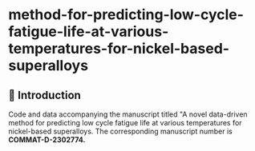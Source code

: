 # method-for-predicting-low-cycle-fatigue-life-at-various-temperatures-for-nickel-based-superalloys
## :pushpin: Introduction
Code and data accompanying the manuscript titled "A novel data-driven method for predicting low cycle fatigue life at various temperatures for nickel-based superalloys. The corresponding manuscript number is **COMMAT-D-2302774.**

